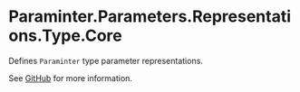 # Paraminter.Parameters.Representations.Type.Core

Defines `Paraminter` type parameter representations.

See [GitHub](https://github.com/Paraminter/Paraminter.Parameters.Representations.Type) for more information.